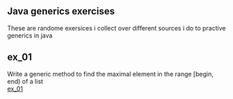 ## Java generics exercises<br/>
These are randome exersices i collect over different sources i do to practive generics in java<br/>
## ex_01<br/>
Write a generic method to find the maximal element in the range [begin, end) of a list<br/>
[ex_01](./ex_01)<br/>
